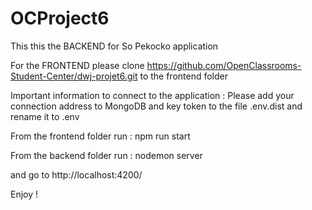 # OCProject6

This this the BACKEND for So Pekocko application

For the FRONTEND please clone https://github.com/OpenClassrooms-Student-Center/dwj-projet6.git to the frontend folder

Important information to connect to the application :
Please add your connection address to MongoDB and key token to the file .env.dist and rename it to .env


From the frontend folder run : npm run start 

From the backend folder run : nodemon server

and go to http://localhost:4200/

Enjoy !


